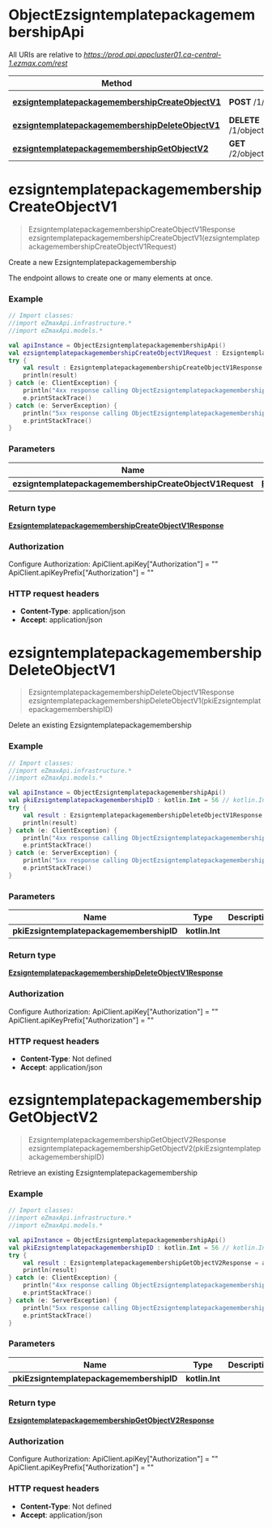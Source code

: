 # ObjectEzsigntemplatepackagemembershipApi

All URIs are relative to *https://prod.api.appcluster01.ca-central-1.ezmax.com/rest*

| Method | HTTP request | Description |
| ------------- | ------------- | ------------- |
| [**ezsigntemplatepackagemembershipCreateObjectV1**](ObjectEzsigntemplatepackagemembershipApi.md#ezsigntemplatepackagemembershipCreateObjectV1) | **POST** /1/object/ezsigntemplatepackagemembership | Create a new Ezsigntemplatepackagemembership |
| [**ezsigntemplatepackagemembershipDeleteObjectV1**](ObjectEzsigntemplatepackagemembershipApi.md#ezsigntemplatepackagemembershipDeleteObjectV1) | **DELETE** /1/object/ezsigntemplatepackagemembership/{pkiEzsigntemplatepackagemembershipID} | Delete an existing Ezsigntemplatepackagemembership |
| [**ezsigntemplatepackagemembershipGetObjectV2**](ObjectEzsigntemplatepackagemembershipApi.md#ezsigntemplatepackagemembershipGetObjectV2) | **GET** /2/object/ezsigntemplatepackagemembership/{pkiEzsigntemplatepackagemembershipID} | Retrieve an existing Ezsigntemplatepackagemembership |


<a id="ezsigntemplatepackagemembershipCreateObjectV1"></a>
# **ezsigntemplatepackagemembershipCreateObjectV1**
> EzsigntemplatepackagemembershipCreateObjectV1Response ezsigntemplatepackagemembershipCreateObjectV1(ezsigntemplatepackagemembershipCreateObjectV1Request)

Create a new Ezsigntemplatepackagemembership

The endpoint allows to create one or many elements at once.

### Example
```kotlin
// Import classes:
//import eZmaxApi.infrastructure.*
//import eZmaxApi.models.*

val apiInstance = ObjectEzsigntemplatepackagemembershipApi()
val ezsigntemplatepackagemembershipCreateObjectV1Request : EzsigntemplatepackagemembershipCreateObjectV1Request =  // EzsigntemplatepackagemembershipCreateObjectV1Request | 
try {
    val result : EzsigntemplatepackagemembershipCreateObjectV1Response = apiInstance.ezsigntemplatepackagemembershipCreateObjectV1(ezsigntemplatepackagemembershipCreateObjectV1Request)
    println(result)
} catch (e: ClientException) {
    println("4xx response calling ObjectEzsigntemplatepackagemembershipApi#ezsigntemplatepackagemembershipCreateObjectV1")
    e.printStackTrace()
} catch (e: ServerException) {
    println("5xx response calling ObjectEzsigntemplatepackagemembershipApi#ezsigntemplatepackagemembershipCreateObjectV1")
    e.printStackTrace()
}
```

### Parameters
| Name | Type | Description  | Notes |
| ------------- | ------------- | ------------- | ------------- |
| **ezsigntemplatepackagemembershipCreateObjectV1Request** | [**EzsigntemplatepackagemembershipCreateObjectV1Request**](EzsigntemplatepackagemembershipCreateObjectV1Request.md)|  | |

### Return type

[**EzsigntemplatepackagemembershipCreateObjectV1Response**](EzsigntemplatepackagemembershipCreateObjectV1Response.md)

### Authorization


Configure Authorization:
    ApiClient.apiKey["Authorization"] = ""
    ApiClient.apiKeyPrefix["Authorization"] = ""

### HTTP request headers

 - **Content-Type**: application/json
 - **Accept**: application/json

<a id="ezsigntemplatepackagemembershipDeleteObjectV1"></a>
# **ezsigntemplatepackagemembershipDeleteObjectV1**
> EzsigntemplatepackagemembershipDeleteObjectV1Response ezsigntemplatepackagemembershipDeleteObjectV1(pkiEzsigntemplatepackagemembershipID)

Delete an existing Ezsigntemplatepackagemembership



### Example
```kotlin
// Import classes:
//import eZmaxApi.infrastructure.*
//import eZmaxApi.models.*

val apiInstance = ObjectEzsigntemplatepackagemembershipApi()
val pkiEzsigntemplatepackagemembershipID : kotlin.Int = 56 // kotlin.Int | 
try {
    val result : EzsigntemplatepackagemembershipDeleteObjectV1Response = apiInstance.ezsigntemplatepackagemembershipDeleteObjectV1(pkiEzsigntemplatepackagemembershipID)
    println(result)
} catch (e: ClientException) {
    println("4xx response calling ObjectEzsigntemplatepackagemembershipApi#ezsigntemplatepackagemembershipDeleteObjectV1")
    e.printStackTrace()
} catch (e: ServerException) {
    println("5xx response calling ObjectEzsigntemplatepackagemembershipApi#ezsigntemplatepackagemembershipDeleteObjectV1")
    e.printStackTrace()
}
```

### Parameters
| Name | Type | Description  | Notes |
| ------------- | ------------- | ------------- | ------------- |
| **pkiEzsigntemplatepackagemembershipID** | **kotlin.Int**|  | |

### Return type

[**EzsigntemplatepackagemembershipDeleteObjectV1Response**](EzsigntemplatepackagemembershipDeleteObjectV1Response.md)

### Authorization


Configure Authorization:
    ApiClient.apiKey["Authorization"] = ""
    ApiClient.apiKeyPrefix["Authorization"] = ""

### HTTP request headers

 - **Content-Type**: Not defined
 - **Accept**: application/json

<a id="ezsigntemplatepackagemembershipGetObjectV2"></a>
# **ezsigntemplatepackagemembershipGetObjectV2**
> EzsigntemplatepackagemembershipGetObjectV2Response ezsigntemplatepackagemembershipGetObjectV2(pkiEzsigntemplatepackagemembershipID)

Retrieve an existing Ezsigntemplatepackagemembership



### Example
```kotlin
// Import classes:
//import eZmaxApi.infrastructure.*
//import eZmaxApi.models.*

val apiInstance = ObjectEzsigntemplatepackagemembershipApi()
val pkiEzsigntemplatepackagemembershipID : kotlin.Int = 56 // kotlin.Int | 
try {
    val result : EzsigntemplatepackagemembershipGetObjectV2Response = apiInstance.ezsigntemplatepackagemembershipGetObjectV2(pkiEzsigntemplatepackagemembershipID)
    println(result)
} catch (e: ClientException) {
    println("4xx response calling ObjectEzsigntemplatepackagemembershipApi#ezsigntemplatepackagemembershipGetObjectV2")
    e.printStackTrace()
} catch (e: ServerException) {
    println("5xx response calling ObjectEzsigntemplatepackagemembershipApi#ezsigntemplatepackagemembershipGetObjectV2")
    e.printStackTrace()
}
```

### Parameters
| Name | Type | Description  | Notes |
| ------------- | ------------- | ------------- | ------------- |
| **pkiEzsigntemplatepackagemembershipID** | **kotlin.Int**|  | |

### Return type

[**EzsigntemplatepackagemembershipGetObjectV2Response**](EzsigntemplatepackagemembershipGetObjectV2Response.md)

### Authorization


Configure Authorization:
    ApiClient.apiKey["Authorization"] = ""
    ApiClient.apiKeyPrefix["Authorization"] = ""

### HTTP request headers

 - **Content-Type**: Not defined
 - **Accept**: application/json

